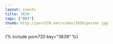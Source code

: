 ```yaml
--- 
layout: sieutv
title: 3839
tags: ["003"]
thumb: http://porn720.net/video/3839/poster.jpg
---
```

{% include porn720 key="3839" %} 
